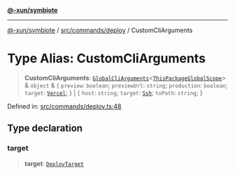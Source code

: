 [**@-xun/symbiote**](../../../../README.md)

***

[@-xun/symbiote](../../../../README.md) / [src/commands/deploy](../README.md) / CustomCliArguments

# Type Alias: CustomCliArguments

> **CustomCliArguments**: [`GlobalCliArguments`](../../../configure/type-aliases/GlobalCliArguments.md)\<[`ThisPackageGlobalScope`](../../../configure/enumerations/ThisPackageGlobalScope.md)\> & `object` & \{ `preview`: `boolean`; `previewUrl`: `string`; `production`: `boolean`; `target`: [`Vercel`](../enumerations/DeployTarget.md#vercel); \} \| \{ `host`: `string`; `target`: [`Ssh`](../enumerations/DeployTarget.md#ssh); `toPath`: `string`; \}

Defined in: [src/commands/deploy.ts:48](https://github.com/Xunnamius/symbiote/blob/2816aa5c7580c21865c6837f71b54d0f60e224da/src/commands/deploy.ts#L48)

## Type declaration

### target

> **target**: [`DeployTarget`](../enumerations/DeployTarget.md)
